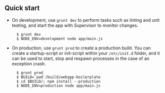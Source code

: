 ## Quick start

* On development, use `grunt dev` to perform tasks such as linting and unit testing, and start the app with Supervisor to monitor changes.

        $ grunt dev
        $ NODE_ENV=development node app/main.js

* On production, use `grunt prod` to create a production build. You can create a startup-script or init-script within your `/etc/init.d` folder, and it can be used to start, stop and respawn processes in the case of an exception crash.

        $ grunt prod
        $ BUILD=`pwd`/build/webapp-boilerplate
        $ cd $BUILD/; npm install --production
        $ NODE_ENV=production node app/main.js
